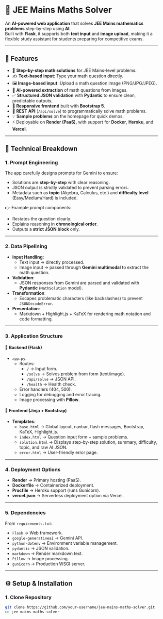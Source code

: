# 🧮 JEE Mains Maths Solver  

An **AI-powered web application** that solves **JEE Mains mathematics problems** step-by-step using **AI**.  
Built with **Flask**, it supports both **text input** and **image upload**, making it a flexible study assistant for students preparing for competitive exams.  

---

## 🚀 Features

- 📘 **Step-by-step math solutions** for JEE Mains-level problems.
- ✍️ **Text-based input**: Type your math question directly.
- 🖼️ **Image-based input**: Upload a math question image (PNG/JPG/JPEG).
- 🔎 **AI-powered extraction** of math questions from images.
- ✅ **Structured JSON validation** with **Pydantic** to ensure clean, predictable outputs.
- 🎨 **Responsive frontend** built with **Bootstrap 5**.
- 🔗 **REST API** (`/api/solve`) to programmatically solve math problems.
- 💡 **Sample problems** on the homepage for quick demos.
- ⚡ Deployable on **Render (PaaS)**, with support for **Docker**, **Heroku**, and **Vercel**.

---

## 🧠 Technical Breakdown

### 1. **Prompt Engineering**
The app carefully designs prompts for Gemini to ensure:
- Solutions are **step-by-step** with clear reasoning.
- JSON output is strictly validated to prevent parsing errors.
- Metadata such as **topic** (Algebra, Calculus, etc.) and **difficulty level** (Easy/Medium/Hard) is included.

👉 Example prompt components:
- Restates the question clearly.
- Explains reasoning in **chronological order**.
- Outputs a **strict JSON block** only.

---

### 2. **Data Pipelining**
- **Input Handling**:
  - Text input → directly processed.
  - Image input → passed through **Gemini multimodal** to extract the math question.
- **Validation**:
  - JSON responses from Gemini are parsed and validated with **Pydantic** (`MathSolution` model).
- **Transformation**:
  - Escapes problematic characters (like backslashes) to prevent `JSONDecodeError`.
- **Presentation**:
  - Markdown + Highlight.js + KaTeX for rendering math notation and code formatting.

---

### 3. **Application Structure**

#### 🔹 Backend (Flask)
- `app.py`:
  - Routes:
    - `/` → Input form.
    - `/solve` → Solves problem from form (text/image).
    - `/api/solve` → JSON API.
    - `/health` → Health check.
  - Error handlers (404, 500).
  - Logging for debugging and error tracing.
  - Image processing with **Pillow**.

#### 🔹 Frontend (Jinja + Bootstrap)
- **Templates**:
  - `base.html` → Global layout, navbar, flash messages, Bootstrap, KaTeX, Highlight.js.
  - `index.html` → Question input form + sample problems.
  - `solution.html` → Displays step-by-step solution, summary, difficulty, topic, and raw AI JSON.
  - `error.html` → User-friendly error page.

---

### 4. **Deployment Options**
- **Render** → Primary hosting (PaaS).
- **Dockerfile** → Containerized deployment.
- **Procfile** → Heroku support (runs Gunicorn).
- **vercel.json** → Serverless deployment option via Vercel.

---

### 5. **Dependencies**
From `requirements.txt`:
- `Flask` → Web framework.
- `google-generativeai` → Gemini API.
- `python-dotenv` → Environment variable management.
- `pydantic` → JSON validation.
- `markdown` → Render markdown text.
- `Pillow` → Image processing.
- `gunicorn` → Production WSGI server.

---

## ⚙️ Setup & Installation

### 1. Clone Repository
```bash
git clone https://github.com/your-username/jee-mains-maths-solver.git
cd jee-mains-maths-solver
